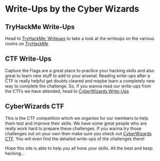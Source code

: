 # Write-Ups by the Cyber Wizards

## TryHackMe Write-Ups

Head to [TryHackMe: Writeups]() to take a look at the writeups on the various rooms on [TryHackMe](https://tryhackme.com/)

## CTF Write-Ups

Capture the Flags are a great place to practice your hacking skills and also great to learn new stuff to add to your arsenal. Reading write-ups after a CTF is really helpful get doubts cleared and maybe learn a completely new way to complete the challenge. So, if you wanna read our write-ups from the CTFs we have attended, head to [CyberWizards Write-Ups](https://cyberwizards.github.io/Write-Ups/CTFs/)

## CyberWizards CTF

This is the CTF competition which we organise for our members to help them test and improve their skills. We have some great people who are really work hard to prepare these challenges. If you wanna try those challenges out on your own then make sure you check out [CyberWizards CTF](). You will even find the detailed write-ups of the challenges there!

Hope this site is able to help you all hone your skills. All the best and keep hacking...
